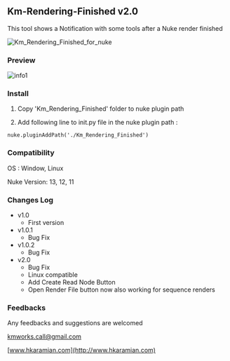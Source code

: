 ## Km-Rendering-Finished v2.0
This tool shows a Notification with some tools after a Nuke render finished

![Km_Rendering_Finished_for_nuke](https://user-images.githubusercontent.com/93508495/145636130-7de59909-d078-484b-b198-14b82de1e449.jpg)


### Preview

![info1](https://user-images.githubusercontent.com/93508495/143129797-2d56af90-e26f-4555-a86b-0bdc18236568.gif)

### Install
1. Copy 'Km_Rendering_Finished' folder to nuke plugin path

2. Add following line to init.py file in the nuke plugin path :

`nuke.pluginAddPath('./Km_Rendering_Finished')`

### Compatibility
OS : Window, Linux

Nuke Version: 13, 12, 11

### Changes Log
+ v1.0
    + First version
+ v1.0.1 
    + Bug Fix
+ v1.0.2
    + Bug Fix
+ v2.0
    + Bug Fix
    + Linux compatible
    + Add Create Read Node Button
    + Open Render File button now also working for sequence renders


### Feedbacks
Any feedbacks and suggestions are welcomed

kmworks.call@gmail.com

[www.hkaramian.com](http://www.hkaramian.com)